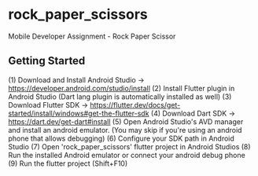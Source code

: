 # rock_paper_scissors

Mobile Developer Assignment - Rock Paper Scissor

## Getting Started

(1) Download and Install Android Studio -> https://developer.android.com/studio/install
(2) Install Flutter plugin in Android Studio (Dart lang plugin is automatically installed as well)
(3) Download Flutter SDK -> https://flutter.dev/docs/get-started/install/windows#get-the-flutter-sdk
(4) Download Dart SDK -> https://dart.dev/get-dart#install
(5) Open Android Studio's AVD manager and install an android emulator. (You may skip if you're using an android phone that allows debugging)
(6) Configure your SDK path in Android Studio
(7) Open 'rock_paper_scissors' flutter project in Android Studios
(8) Run the installed Android emulator or connect your android debug phone
(9) Run the flutter project (Shift+F10)
